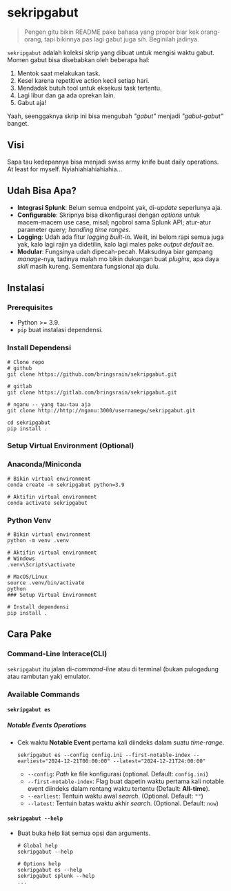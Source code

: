 # sekripgabut


> Pengen gitu bikin README pake bahasa yang proper biar kek orang-orang, tapi bikinnya pas lagi gabut juga sih. Beginilah jadinya. 

`sekripgabut` adalah koleksi skrip yang dibuat untuk mengisi waktu gabut. Momen gabut bisa disebabkan oleh beberapa hal:

1. Mentok saat melakukan task.
2. Kesel karena repetitive action kecil setiap hari.
3. Mendadak butuh tool untuk eksekusi task tertentu.
4. Lagi libur dan ga ada oprekan lain.
5. Gabut aja!

Yaah, seenggaknya skrip ini bisa mengubah *"gabut"* menjadi *"gabut-gabut"* banget.

## Visi

Sapa tau kedepannya bisa menjadi swiss army knife buat daily operations. At least for myself. Nyiahiahiahiahiahia...

## Udah Bisa Apa?

* **Integrasi Splunk**: Belum semua endpoint yak, di-*update* seperlunya aja.
* **Configurable**: Skripnya bisa dikonfigurasi dengan *options* untuk macem-macem use case, misal; ngobrol sama Splunk API; atur-atur parameter query; *handling time ranges*.
* **Logging**: Udah ada fitur *logging built-in*. Weiit, ini belom rapi semua juga yak, kalo lagi rajin ya didetilin, kalo lagi males pake *output default* ae.
* **Modular**: Fungsinya udah dipecah-pecah. Maksudnya biar gampang *manage*-nya, tadinya malah mo bikin dukungan buat *plugins*, apa daya *skill* masih kureng. Sementara fungsional aja dulu.

## Instalasi

### Prerequisites

* Python >= 3.9.
* `pip` buat instalasi dependensi.

### Install Dependensi

```
# Clone repo
# github
git clone https://github.com/bringsrain/sekripgabut.git

# gitlab
git clone https://gitlab.com/bringsrain/sekripgabut.git

# nganu -- yang tau-tau aja
git clone http://http://nganu:3000/usernamegw/sekripgabut.git

cd sekripgabut
pip install .
```

### Setup Virtual Environment (Optional)

### Anaconda/Miniconda

```
# Bikin virtual environment
conda create -n sekripgabut python=3.9

# Aktifin virtual environment
conda activate sekripgabut
```

### Python Venv

```
# Bikin virtual environment
python -m venv .venv

# Aktifin virtual environment
# Windows
.venv\Scripts\activate

# MacOS/Linux
source .venv/bin/activate
python 
### Setup Virtual Environment

# Install dependensi
pip install .
```
## Cara Pake

### Command-Line Interace(CLI)

`sekripgabut` itu jalan di-*command-line* atau di terminal (bukan pulogadung atau rambutan yak) emulator.

### Available Commands

#### `sekripgabut es`

##### Notable Events Operations

* Cek waktu **Notable Event** pertama kali diindeks dalam suatu *time-range*.

    ```
    sekripgabut es --config config.ini --first-notable-index --earliest="2024-12-21T00:00:00" --latest="2024-12-21T24:00:00"
    ```
    - `--config`: *Path* ke file konfigurasi (optional. Default: `config.ini`)
    - `--first-notable-index`: Flag buat dapetin waktu pertama kali notable event diindeks dalam rentang waktu tertentu (Default: **All-time**).
    - `--earliest`: Tentuin waktu awal *search*. (Optional. Default: `""`)
    - `--latest`: Tentuin batas waktu akhir *search*. (Optional. Default: `now`)

#### `sekripgabut --help`

* Buat buka help liat semua opsi dan arguments.
    ```
    # Global help
    sekripgabut --help

    # Options help
    sekripgabut es --help
    sekripgabut splunk --help
    ...
    ```
